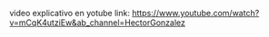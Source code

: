video explicativo en yotube
link: https://www.youtube.com/watch?v=mCqK4utziEw&ab_channel=HectorGonzalez